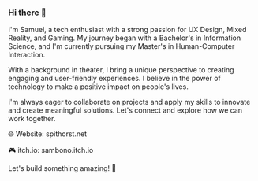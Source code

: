 ### Hi there 👋

<!--
**Samuwhale/Samuwhale** is a ✨ _special_ ✨ repository because its `README.md` (this file) appears on your GitHub profile.

Here are some ideas to get you started:

- 🔭 I’m currently working on ...
- 🌱 I’m currently learning ...
- 👯 I’m looking to collaborate on ...
- 🤔 I’m looking for help with ...
- 💬 Ask me about ...
- 📫 How to reach me: ...
- 😄 Pronouns: ...
- ⚡ Fun fact: ...
-->


I'm Samuel, a tech enthusiast with a strong passion for UX Design, Mixed Reality, and Gaming. My journey began with a Bachelor's in Information Science, and I'm currently pursuing my Master's in Human-Computer Interaction.

With a background in theater, I bring a unique perspective to creating engaging and user-friendly experiences. I believe in the power of technology to make a positive impact on people's lives.

I'm always eager to collaborate on projects and apply my skills to innovate and create meaningful solutions. Let's connect and explore how we can work together.

🌐 Website: spithorst.net

🎮 itch.io: sambono.itch.io

Let's build something amazing! 🚀





